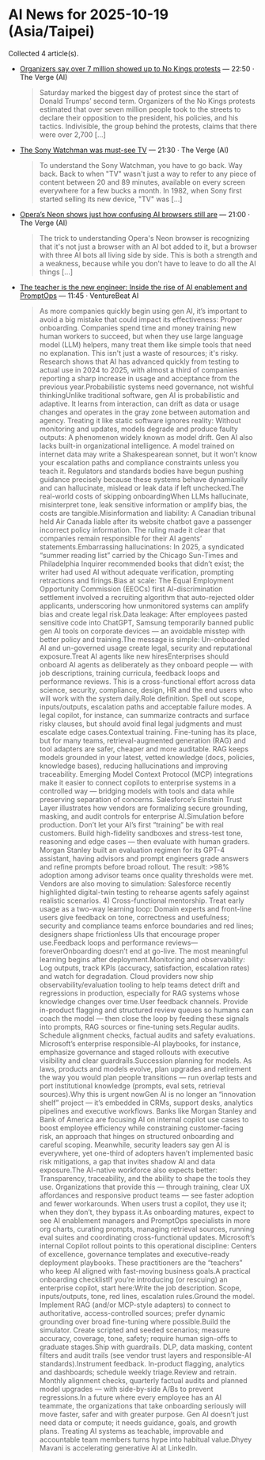 # AI News for 2025-10-19 (Asia/Taipei)

Collected 4 article(s).

- [Organizers say over 7 million showed up to No Kings protests](https://www.theverge.com/news/802321/organizers-say-over-7-million-showed-up-to-no-kings-protests) — 22:50 · The Verge (AI)
  > Saturday marked the biggest day of protest since the start of Donald Trumps’ second term. Organizers of the No Kings protests estimated that over seven million people took to the streets to declare their opposition to the president, his policies, and his tactics. Indivisible, the group behind the protests, claims that there were over 2,700 […]
- [The Sony Watchman was must-see TV](https://www.theverge.com/podcast/802307/sony-watchman-tv-version-history) — 21:30 · The Verge (AI)
  > To understand the Sony Watchman, you have to go back. Way back. Back to when "TV" wasn't just a way to refer to any piece of content between 20 and 89 minutes, available on every screen everywhere for a few bucks a month. In 1982, when Sony first started selling its new device, "TV" was […]
- [Opera&#8217;s Neon shows just how confusing AI browsers still are](https://www.theverge.com/tech/801899/opera-neon-ai-browser-trial-run) — 21:00 · The Verge (AI)
  > The trick to understanding Opera's Neon browser is recognizing that it's not just a browser with an AI bot added to it, but a browser with three AI bots all living side by side. This is both a strength and a weakness, because while you don't have to leave to do all the AI things […]
- [The teacher is the new engineer: Inside the rise of AI enablement and PromptOps](https://venturebeat.com/ai/the-teacher-is-the-new-engineer-inside-the-rise-of-ai-enablement-and) — 11:45 · VentureBeat AI
  > As more companies quickly begin using gen AI, it’s important to avoid a big mistake that could impact its effectiveness: Proper onboarding. Companies spend time and money training new human workers to succeed, but when they use large language model (LLM) helpers, many treat them like simple tools that need no explanation. This isn't just a waste of resources; it's risky. Research shows that AI has advanced quickly from testing to actual use in 2024 to 2025, with almost a third of companies reporting a sharp increase in usage and acceptance from the previous year.Probabilistic systems need governance, not wishful thinkingUnlike traditional software, gen AI is probabilistic and adaptive. It learns from interaction, can drift as data or usage changes and operates in the gray zone between automation and agency. Treating it like static software ignores reality: Without monitoring and updates, models degrade and produce faulty outputs: A phenomenon widely known as model drift. Gen AI also lacks built-in organizational intelligence. A model trained on internet data may write a Shakespearean sonnet, but it won’t know your escalation paths and compliance constraints unless you teach it. Regulators and standards bodies have begun pushing guidance precisely because these systems behave dynamically and can hallucinate, mislead or leak data if left unchecked.The real-world costs of skipping onboardingWhen LLMs hallucinate, misinterpret tone, leak sensitive information or amplify bias, the costs are tangible.Misinformation and liability: A Canadian tribunal held Air Canada liable after its website chatbot gave a passenger incorrect policy information. The ruling made it clear that companies remain responsible for their AI agents’ statements.Embarrassing hallucinations: In 2025, a syndicated “summer reading list” carried by the Chicago Sun-Times and Philadelphia Inquirer recommended books that didn’t exist; the writer had used AI without adequate verification, prompting retractions and firings.Bias at scale: The Equal Employment Opportunity Commission (EEOCs) first AI-discrimination settlement involved a recruiting algorithm that auto-rejected older applicants, underscoring how unmonitored systems can amplify bias and create legal risk.Data leakage: After employees pasted sensitive code into ChatGPT, Samsung temporarily banned public gen AI tools on corporate devices — an avoidable misstep with better policy and training.The message is simple: Un-onboarded AI and un-governed usage create legal, security and reputational exposure.Treat AI agents like new hiresEnterprises should onboard AI agents as deliberately as they onboard people — with job descriptions, training curricula, feedback loops and performance reviews. This is a cross-functional effort across data science, security, compliance, design, HR and the end users who will work with the system daily.Role definition. Spell out scope, inputs/outputs, escalation paths and acceptable failure modes. A legal copilot, for instance, can summarize contracts and surface risky clauses, but should avoid final legal judgments and must escalate edge cases.Contextual training. Fine-tuning has its place, but for many teams, retrieval-augmented generation (RAG) and tool adapters are safer, cheaper and more auditable. RAG keeps models grounded in your latest, vetted knowledge (docs, policies, knowledge bases), reducing hallucinations and improving traceability. Emerging Model Context Protocol (MCP) integrations make it easier to connect copilots to enterprise systems in a controlled way — bridging models with tools and data while preserving separation of concerns. Salesforce’s Einstein Trust Layer illustrates how vendors are formalizing secure grounding, masking, and audit controls for enterprise AI.Simulation before production. Don’t let your AI’s first “training” be with real customers. Build high-fidelity sandboxes and stress-test tone, reasoning and edge cases — then evaluate with human graders. Morgan Stanley built an evaluation regimen for its GPT-4 assistant, having advisors and prompt engineers grade answers and refine prompts before broad rollout. The result: >98% adoption among advisor teams once quality thresholds were met. Vendors are also moving to simulation: Salesforce recently highlighted digital-twin testing to rehearse agents safely against realistic scenarios. 4) Cross-functional mentorship. Treat early usage as a two-way learning loop: Domain experts and front-line users give feedback on tone, correctness and usefulness; security and compliance teams enforce boundaries and red lines; designers shape frictionless UIs that encourage proper use.Feedback loops and performance reviews—foreverOnboarding doesn’t end at go-live. The most meaningful learning begins after deployment.Monitoring and observability: Log outputs, track KPIs (accuracy, satisfaction, escalation rates) and watch for degradation. Cloud providers now ship observability/evaluation tooling to help teams detect drift and regressions in production, especially for RAG systems whose knowledge changes over time.User feedback channels. Provide in-product flagging and structured review queues so humans can coach the model — then close the loop by feeding these signals into prompts, RAG sources or fine-tuning sets.Regular audits. Schedule alignment checks, factual audits and safety evaluations. Microsoft’s enterprise responsible-AI playbooks, for instance, emphasize governance and staged rollouts with executive visibility and clear guardrails.Succession planning for models. As laws, products and models evolve, plan upgrades and retirement the way you would plan people transitions — run overlap tests and port institutional knowledge (prompts, eval sets, retrieval sources).Why this is urgent nowGen AI is no longer an “innovation shelf” project — it’s embedded in CRMs, support desks, analytics pipelines and executive workflows. Banks like Morgan Stanley and Bank of America are focusing AI on internal copilot use cases to boost employee efficiency while constraining customer-facing risk, an approach that hinges on structured onboarding and careful scoping. Meanwhile, security leaders say gen AI is everywhere, yet one-third of adopters haven’t implemented basic risk mitigations, a gap that invites shadow AI and data exposure.The AI-native workforce also expects better: Transparency, traceability, and the ability to shape the tools they use. Organizations that provide this — through training, clear UX affordances and responsive product teams — see faster adoption and fewer workarounds. When users trust a copilot, they use it; when they don’t, they bypass it.As onboarding matures, expect to see AI enablement managers and PromptOps specialists in more org charts, curating prompts, managing retrieval sources, running eval suites and coordinating cross-functional updates. Microsoft’s internal Copilot rollout points to this operational discipline: Centers of excellence, governance templates and executive-ready deployment playbooks. These practitioners are the “teachers” who keep AI aligned with fast-moving business goals.A practical onboarding checklistIf you’re introducing (or rescuing) an enterprise copilot, start here:Write the job description. Scope, inputs/outputs, tone, red lines, escalation rules.Ground the model. Implement RAG (and/or MCP-style adapters) to connect to authoritative, access-controlled sources; prefer dynamic grounding over broad fine-tuning where possible.Build the simulator. Create scripted and seeded scenarios; measure accuracy, coverage, tone, safety; require human sign-offs to graduate stages.Ship with guardrails. DLP, data masking, content filters and audit trails (see vendor trust layers and responsible-AI standards).Instrument feedback. In-product flagging, analytics and dashboards; schedule weekly triage.Review and retrain. Monthly alignment checks, quarterly factual audits and planned model upgrades — with side-by-side A/Bs to prevent regressions.In a future where every employee has an AI teammate, the organizations that take onboarding seriously will move faster, safer and with greater purpose. Gen AI doesn’t just need data or compute; it needs guidance, goals, and growth plans. Treating AI systems as teachable, improvable and accountable team members turns hype into habitual value.Dhyey Mavani is accelerating generative AI at LinkedIn.
